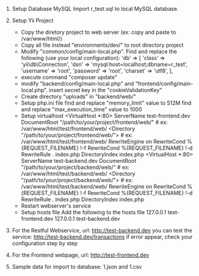 

1. Setup Database MySQL
    Import r_test.sql to local MySQL database.

2. Setup Yii Project
    - Copy the diretory project to web server (ex: copy and paste to /var/www/html/)
    - Copy all file instead "environments/dev/" to root directory project
    - Modify "common/config/main-local.php". Find and replace the following (use your local configuration):
        'db' => [
            'class' => 'yii\db\Connection',
            'dsn' => 'mysql:host=localhost;dbname=r_test',
            'username' => 'root',
            'password' => 'root',
            'charset' => 'utf8',
        ],
    - execute command "composer update"
    - modify "backend/config/main-local.php" and "frontend/config/main-local.php".
	   insert secret key in the "cookieValidationKey"
    - Create directory "uploads" in "backend/web/"
    - Setup php.ini file
        find and replace "memory_limit" value to 512M
        find and replace "max_execution_time" value to 1000
    - Setup virtualhost
        <VirtualHost *:80>
            ServerName test-frontend.dev
            DocumentRoot "/path/to/your/project/frontend/web/" # ex: /var/www/html/test/frontend/web/ 
            <Directory "/path/to/your/project/frontend/web/"> # ex: /var/www/html/test/frontend/web/
                   RewriteEngine on
                   RewriteCond %{REQUEST_FILENAME} !-f
                   RewriteCond %{REQUEST_FILENAME} !-d
                   RewriteRule . index.php
                   DirectoryIndex index.php
            </Directory>
        </VirtualHost>
        <VirtualHost *:80>
            ServerName test-backend.dev
            DocumentRoot "/path/to/your/project/backend/web/" # ex: /var/www/html/test/backend/web/
            <Directory "/path/to/your/project/backend/web/"> # ex: /var/www/html/test/backend/web/
                RewriteEngine on
                RewriteCond %{REQUEST_FILENAME} !-f
                RewriteCond %{REQUEST_FILENAME} !-d
                RewriteRule . index.php
                DirectoryIndex index.php
            </Directory>
        </VirtualHost>
    - Restart webserver's service
    - Setup hosts file
        Add the following to the hosts file
        127.0.0.1       test-frontend.dev
        127.0.0.1       test-backend.dev

3. For the Restful Webservice, url: http://test-backend.dev
    you can test the service: http://test-backend.dev/transactions
    if error appear, check your configuration step by step

4. For the Frontend webpage, url: http://test-frontend.dev

5. Sample data for import to database: 1.json and 1.csv

